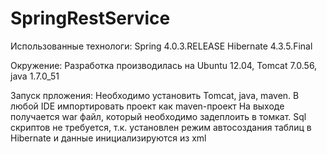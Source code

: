 SpringRestService
=================
Использованные технологи:
Spring 4.0.3.RELEASE
Hibernate 4.3.5.Final

Окружение:
Разработка производилась на Ubuntu 12.04, Tomcat 7.0.56, java 1.7.0_51

Запуск прложения:
Необходимо установить Tomcat,  java, maven.
В любой IDE импортировать проект как maven-проект
На выходе получается war файл, который необходимо задеплоить в томкат.
Sql  скриптов не требуется, т.к. установлен режим автосоздания таблиц в Hibernate и данные инициализируются из xml


